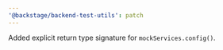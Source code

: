 ```yaml
---
'@backstage/backend-test-utils': patch
---
```


Added explicit return type signature for `mockServices.config()`.
